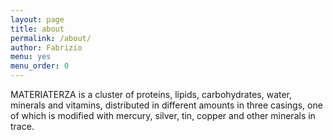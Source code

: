 ```yaml
---
layout: page
title: about
permalink: /about/
author: Fabrizio
menu: yes
menu_order: 0
---
```


MATERIATERZA is a cluster of proteins, lipids, carbohydrates, water,
minerals and vitamins, distributed in different amounts in three casings,
one of which is modified with mercury, silver, tin, copper and other
minerals in trace.
